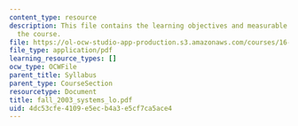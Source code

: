```yaml
---
content_type: resource
description: This file contains the learning objectives and measurable outcomes for
  the course.
file: https://ol-ocw-studio-app-production.s3.amazonaws.com/courses/16-01-unified-engineering-i-ii-iii-iv-fall-2005-spring-2006/4dc53cfe4109e5ecb4a3e5cf7ca5ace4_fall_2003_systems_lo.pdf
file_type: application/pdf
learning_resource_types: []
ocw_type: OCWFile
parent_title: Syllabus
parent_type: CourseSection
resourcetype: Document
title: fall_2003_systems_lo.pdf
uid: 4dc53cfe-4109-e5ec-b4a3-e5cf7ca5ace4
---
```

